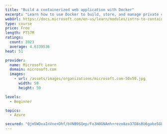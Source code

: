 ```yaml
---
title: "Build a containerized web application with Docker"
excerpt: "Learn how to use Docker to build, store, and manage private container images with the Azure Container Registry."
webUrl: https://docs.microsoft.com/en-us/learn/modules/intro-to-containers/
type: course
price: Free
length: PT57M
ratings:
  count: 3923
  average: 4.6339536
heat: 51

provider:
  name: Microsoft Learn
  domain: microsoft.com
  images:
    - url: /assets/images/organizations/microsoft.com-50x50.jpg
      width: 50
      height: 50

levels:
  - Beginner

topics:
  - Azure

secured: "Qjm5WDxaInVne+Dhf/bVNB9SQep/Fo3H0GNAmh+rezo8zo37D8sRU6gake5G8RCHsvW1mrE3Hcwy1kxV8ZJ6tIAQJfReZ/TrFL5HVUosPCiXSpzKuogCC6DYLVBgxi4jTNJTLQS9Cpti0tVu7V2XLGTwP1q+29E9Eaa4tCKRahPLIMsfOinKAN31+dOo4mvH/HD5gAsC9N24AJdjY403DwT6AVWExmDQjpoJ/DEeoThkmUdnVIuBH7P+xndYIGC7APr/+je053GNBspclZitUU5fBRnmCCAxL5v+Bd7XMnLmAdP0PO1U0vS4747diaG+6dDCm2d5s4g5dQGCzgaNd7kahfw8EK1xtrG7TVFxdM/COTyEOSaI3go7JQ3gwOZRjube3S4Ho7Sv3QIaSpk3eY1TcaEUYh02JEmtZRuEq1I=;UHeEn5agzM5SfRCyQs3wdg=="
---
```


